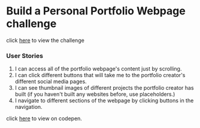 # Build a Personal Portfolio Webpage challenge
click [here](https://www.freecodecamp.com/challenges/build-a-personal-portfolio-webpage) to view the challenge

### User Stories
1. I can access all of the portfolio webpage's content just by scrolling.
2. I can click different buttons that will take me to the portfolio creator's different social media pages.
3. I can see thumbnail images of different projects the portfolio creator has built (if you haven't built any websites before, use placeholders.)
4.  I navigate to different sections of the webpage by clicking buttons in the navigation.

click [here](https://codepen.io/akshayveer/pen/ZyLmdL) to view on codepen.

